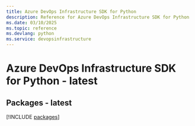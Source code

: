 ```yaml
---
title: Azure DevOps Infrastructure SDK for Python
description: Reference for Azure DevOps Infrastructure SDK for Python
ms.date: 03/10/2025
ms.topic: reference
ms.devlang: python
ms.service: devopsinfrastructure
---
```

# Azure DevOps Infrastructure SDK for Python - latest
## Packages - latest
[!INCLUDE [packages](devops-infrastructure-index.md)]